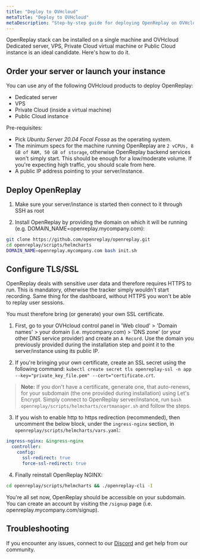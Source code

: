 ```yaml
---
title: "Deploy to OVHcloud"
metaTitle: "Deploy to OVHcloud"
metaDescription: "Step-by-step guide for deploying OpenReplay on OVHcloud (Dedicated server, VPS, Private Cloud virtual machine or Public Cloud instance)."
---
```


OpenReplay stack can be installed on a single machine and OVHcloud Dedicated server, VPS, Private Cloud virtual machine or Public Cloud instance is an ideal candidate. Here's how to do it.

## Order your server or launch your instance

You can use any of the following OVHcloud products to deploy OpenReplay:

- Dedicated server
- VPS
- Private Cloud (inside a virtual machine)
- Public Cloud instance

Pre-requisites:

- Pick *Ubuntu Server 20.04 Focal Fossa* as the operating system.
- The minimum specs for the machine running OpenReplay are `2 vCPUs, 8 GB of RAM, 50 GB of storage`, otherwise OpenReplay backend services won't simply start. This should be enough for a low/moderate volume. If you're expecting high traffic, you should scale from here.
- A public IP address pointing to your server/instance.

## Deploy OpenReplay

1. Make sure your server/instance is started then connect to it through SSH as root

2. Install OpenReplay by providing the domain on which it will be running (e.g. DOMAIN_NAME=openreplay.mycompany.com):

```bash
git clone https://github.com/openreplay/openreplay.git
cd openreplay/scripts/helmcharts
DOMAIN_NAME=openreplay.mycompany.com bash init.sh
```

## Configure TLS/SSL

OpenReplay deals with sensitive user data and therefore requires HTTPS to run. This is mandatory, otherwise the tracker simply wouldn't start recording. Same thing for the dashboard, without HTTPS you won't be able to replay user sessions.

You must therefore bring (or generate) your own SSL certificate.

1. First, go to your OVHcloud control panel in 'Web cloud' > 'Domain names' > your domain (i.e. mycompany.com) > 'DNS zone' (or your other DNS service provider) and create an `A Record`. Use the domain you previously provided during the installation step and point it to the server/instance using its public IP.

2. If you're bringing your own certificate, create an SSL secret using the following command: `kubectl create secret tls openreplay-ssl -n app --key="private_key_file.pem" --cert="certificate.crt`.

> **Note:** If you don't have a certificate, generate one, that auto-renews, for your subdomain (the one provided during installation) using Let's Encrypt. Simply connect to OpenReplay server/instance, run `bash openreplay/scripts/helmcharts/certmanager.sh` and follow the steps.

3. If you wish to enable http to https redirection (recommended), then uncomment the below block, under the `ingress-nginx` section, in `openreplay/scripts/helmcharts/vars.yaml`:
   
```yaml
ingress-nginx: &ingress-nginx
  controller:
    config:
      ssl-redirect: true
      force-ssl-redirect: true
```

4. Finally reinstall OpenReplay NGINX:

```bash
cd openreplay/scripts/helmcharts && ./openreplay-cli -I
```

You're all set now, OpenReplay should be accessible on your subdomain. You can create an account by visiting the `/signup` page (i.e. openreplay.mycompany.com/signup).

## Troubleshooting

If you encounter any issues, connect to our [Discord](https://discord.openreplay.com) and get help from our community.
